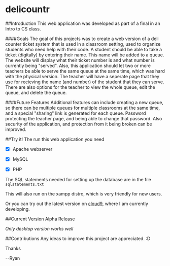 # delicountr

##Introduction
This web application was developed as part of a final in an Intro to CS class.

####Goals
The goal of this projects was to create a web version of a deli counter ticket system that is used in a classroom setting, used to 
organize students who need help with their code. A student should be able to take a ticket (digitally) by entering their name. 
This name will be added to a queue. The website will display what their ticket number is and what number is currently being "served".
Also, this application should let two or more teachers be able to serve the same queue at the same time, which was hard with the physical version. 
The teacher will have a seperate page that they use for recieving the name (and number) of the student that they can serve. 
There are also options for the teacher to view the whole queue, edit the queue, and delete the queue.


####Future Features
Additional features can include creating a new queue, so there can be multiple queues for multiple classrooms at the same time, and a special "sharing" link is generated for each queue. 
Password protecting the teacher page, and being able to change that password. Also security of the application, and protection from it being broken can be improved. 

##Try it!
The run this web application you need
- [x] Apache webserver
- [x] MySQL 
- [x] PHP 


The SQL statements needed for setting up the database are in the file `sqlstatements.txt`

This will also run on the xampp distro, which is very friendly for new users. 
  
Or you can try out the latest version on [cloud9](https://delicountr-ryanmarten.c9users.io/), where I am currently developing. 

##Current Version
Alpha Release

*Only desktop version works well*

##Contributions
Any ideas to improve this project are appreciated. :D 

Thanks 

--Ryan 
